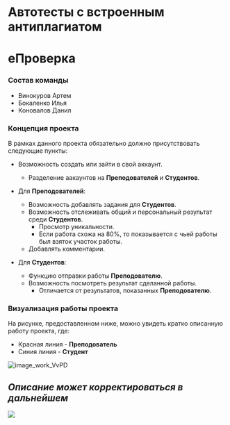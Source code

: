 # Автотесты с встроенным антиплагиатом

# еПроверка

### Состав команды
- Винокуров Артем
- Бокаленко Илья
- Коновалов Данил

### Концепция проекта

В рамках данного проекта обязательно должно присутствовать следующие пункты:
- Возможность создать или зайти в свой аккаунт.
  - Разделение аакаунтов на **Преподователей** и **Студентов**.

- Для **Преподователей**:
  - Возможность добавлять задания для **Студентов**.
  - Возможность отслеживать общий и персональный результат среди **Студентов**.
    - Просмотр уникальности.
    - Если работа схожа на 80%, то показывается с чьей работы был взяток участок работы.
  - Добавлять комментарии.

- Для **Студентов**:
  - Функцию отправки работы **Преподователю**.
  - Возможность посмотреть результат сделанной работы.
    - Отличается от результатов, показанных **Преподователю**.


### Визуализация работы проекта

На рисунке, предоставленном ниже, можно увидеть кратко описанную работу проекта, где:
- Красная линия - **Преподователь**
- Синия линия - **Студент**

![image_work_VvPD](https://user-images.githubusercontent.com/42891564/153368861-a2048056-8098-4222-8a18-a298a6181278.jpg "Концепция работы")



## *Описание может корректироваться в дальнейшем*

![](https://drumshow.su/wp-content/uploads/2020/07/Coming-soon-1024x389.png)
